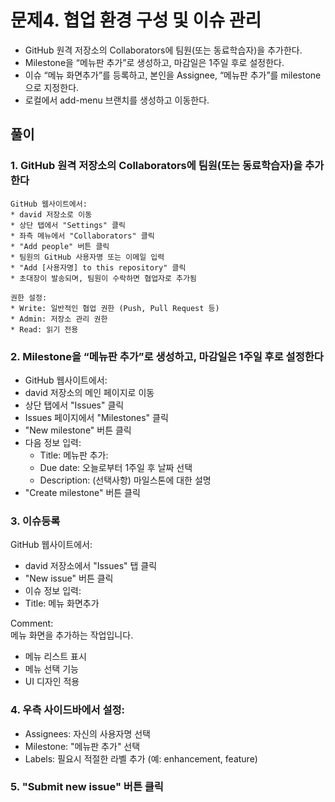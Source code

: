 # 문제4. 협업 환경 구성 및 이슈 관리

* GitHub 원격 저장소의 Collaborators에 팀원(또는 동료학습자)을 추가한다.
* Milestone을 “메뉴판 추가”로 생성하고, 마감일은 1주일 후로 설정한다.
* 이슈 “메뉴 화면추가”를 등록하고, 본인을 Assignee, “메뉴판 추가”를 milestone으로 지정한다.
* 로컬에서 add-menu 브랜치를 생성하고 이동한다.

## 풀이

### 1. GitHub 원격 저장소의 Collaborators에 팀원(또는 동료학습자)을 추가한다

    GitHub 웹사이트에서:
    * david 저장소로 이동
    * 상단 탭에서 "Settings" 클릭
    * 좌측 메뉴에서 "Collaborators" 클릭
    * "Add people" 버튼 클릭
    * 팀원의 GitHub 사용자명 또는 이메일 입력
    * "Add [사용자명] to this repository" 클릭
    * 초대장이 발송되며, 팀원이 수락하면 협업자로 추가됨

    권한 설정:  
    * Write: 일반적인 협업 권한 (Push, Pull Request 등)  
    * Admin: 저장소 관리 권한  
    * Read: 읽기 전용

### 2. Milestone을 “메뉴판 추가”로 생성하고, 마감일은 1주일 후로 설정한다

* GitHub 웹사이트에서:  
* david 저장소의 메인 페이지로 이동
* 상단 탭에서 "Issues" 클릭
* Issues 페이지에서 "Milestones" 클릭
* "New milestone" 버튼 클릭
* 다음 정보 입력:  
  * Title: 메뉴판 추가:  
  * Due date: 오늘로부터 1주일 후 날짜 선택
  * Description: (선택사항) 마일스톤에 대한 설명
* "Create milestone" 버튼 클릭

### 3. 이슈등록

GitHub 웹사이트에서:

* david 저장소에서 "Issues" 탭 클릭  
* "New issue" 버튼 클릭
* 이슈 정보 입력:
* Title: 메뉴 화면추가

Comment:  
메뉴 화면을 추가하는 작업입니다.  

* 메뉴 리스트 표시
* 메뉴 선택 기능
* UI 디자인 적용

### 4. 우측 사이드바에서 설정:

* Assignees: 자신의 사용자명 선택
* Milestone: "메뉴판 추가" 선택
* Labels: 필요시 적절한 라벨 추가 (예: enhancement, feature)

### 5. "Submit new issue" 버튼 클릭